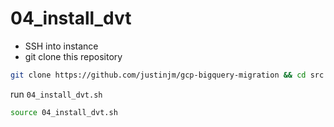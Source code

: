 # 04_install_dvt

* SSH into instance 
* git clone this repository 

```sh
git clone https://github.com/justinjm/gcp-bigquery-migration && cd src
```

run `04_install_dvt.sh`

```sh
source 04_install_dvt.sh
```
